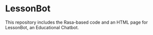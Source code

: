 # LessonBot
This repository includes the Rasa-based code and an HTML page for LessonBot, an Educational Chatbot.
